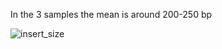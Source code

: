 In the 3 samples the mean is around 200-250 bp

![insert_size](https://github.com/mbourgey/CBW_HTseq_module5/blob/master/img/insert_size.png)

